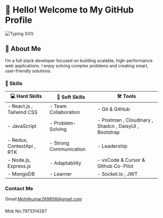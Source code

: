# 👋 Hello! Welcome to My GitHub Profile
![Typing SVG](https://readme-typing-svg.herokuapp.com?font=comfortaa&color=ffffff&size=24&width=500&lines=💻MERN+Stack+Devlopment,JavaScript+Development+Problem+Solving)

## 🌟 About Me
I’m a full stack developer focused on building scalable, high-performance web applications. I enjoy solving complex problems and creating smart, user-friendly solutions.

### 🚀 Skills  
| 💻 Hard Skills | 🤝 Soft Skills | 🛠️ Tools |  
|--------------|--------------|-----------|  
| - React.js , Tailwind CSS | - Team Collaboration | - Git & GitHub |
| - JavaScript | - Problem-Solving | - Postman , Cloudinary , Shadcn , DaisyUI , Bootstrap |
| - Redux, ContextApi , RTK | - Strong Communication | - Leadership |
| - Node.js, Express.js | - Adaptability  | - vsCode & Cursor & Github Co-Pilot |
| - MongoDB | - Learner  | - Socket.io , JWT |




### Contact Me
Gmail:Mohitkumar269856@gmail.com
###
Mob No:7973314287 
###


